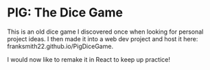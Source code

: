 # PIG: The Dice Game

This is an old dice game I discovered once when looking for personal project ideas. I then made it into a web dev project and host it here: franksmith22.github.io/PigDiceGame.

I would now like to remake it in React to keep up practice!
